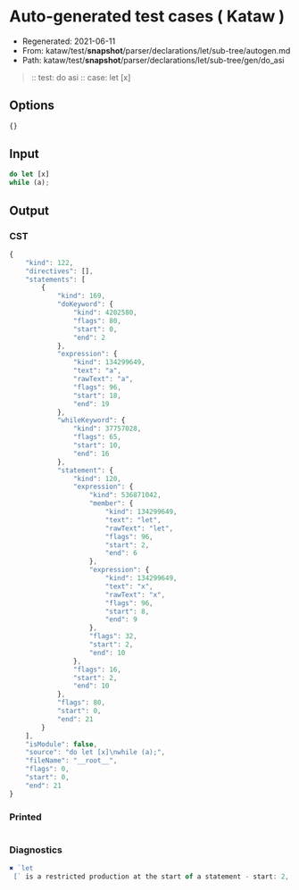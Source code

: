 # Auto-generated test cases ( Kataw )
- Regenerated: 2021-06-11
- From: kataw/test/__snapshot__/parser/declarations/let/sub-tree/autogen.md
- Path: kataw/test/__snapshot__/parser/declarations/let/sub-tree/gen/do_asi
> :: test: do asi
> :: case: let [x]
## Options

`````js
{}
`````
## Input

`````js
do let [x]
while (a);
`````
## Output

### CST

```javascript
{
    "kind": 122,
    "directives": [],
    "statements": [
        {
            "kind": 169,
            "doKeyword": {
                "kind": 4202580,
                "flags": 80,
                "start": 0,
                "end": 2
            },
            "expression": {
                "kind": 134299649,
                "text": "a",
                "rawText": "a",
                "flags": 96,
                "start": 18,
                "end": 19
            },
            "whileKeyword": {
                "kind": 37757028,
                "flags": 65,
                "start": 10,
                "end": 16
            },
            "statement": {
                "kind": 120,
                "expression": {
                    "kind": 536871042,
                    "member": {
                        "kind": 134299649,
                        "text": "let",
                        "rawText": "let",
                        "flags": 96,
                        "start": 2,
                        "end": 6
                    },
                    "expression": {
                        "kind": 134299649,
                        "text": "x",
                        "rawText": "x",
                        "flags": 96,
                        "start": 8,
                        "end": 9
                    },
                    "flags": 32,
                    "start": 2,
                    "end": 10
                },
                "flags": 16,
                "start": 2,
                "end": 10
            },
            "flags": 80,
            "start": 0,
            "end": 21
        }
    ],
    "isModule": false,
    "source": "do let [x]\nwhile (a);",
    "fileName": "__root__",
    "flags": 0,
    "start": 0,
    "end": 21
}
```

### Printed

```javascript

```

### Diagnostics

```javascript
✖ `let 
 [` is a restricted production at the start of a statement - start: 2, end: 6

```

